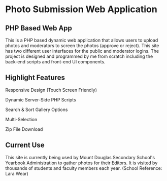 # Photo Submission Web Application

## PHP Based Web App

This is a PHP based dynamic web application that allows users to upload photos and moderators to screen the photos (approve or reject). This site has two different user interfaces for the public and moderator logins. The project is designed and programmed by me from scratch including the back-end scripts and front-end UI components.

## Highlight Features

Responsive Design (Touch Screen Friendly)

Dynamic Server-Side PHP Scripts

Search & Sort Gallery Options

Multi-Selection

Zip File Download

## Current Use

This site is currently being used by Mount Douglas Secondary School's Yearbook Administration to gather photos for their Editors. It is visited by thousands of students and faculty members each year. (School Reference: Lara Wear)
